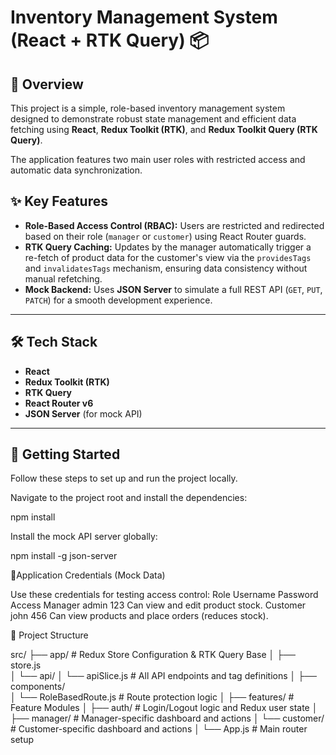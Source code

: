 # Inventory Management System (React + RTK Query) 📦

## 🎯 Overview

This project is a simple, role-based inventory management system designed to demonstrate robust state management and efficient data fetching using **React**, **Redux Toolkit (RTK)**, and **Redux Toolkit Query (RTK Query)**.

The application features two main user roles with restricted access and automatic data synchronization.

## ✨ Key Features

* **Role-Based Access Control (RBAC):** Users are restricted and redirected based on their role (`manager` or `customer`) using React Router guards.
* **RTK Query Caching:** Updates by the manager automatically trigger a re-fetch of product data for the customer's view via the `providesTags` and `invalidatesTags` mechanism, ensuring data consistency without manual refetching.
* **Mock Backend:** Uses **JSON Server** to simulate a full REST API (`GET`, `PUT`, `PATCH`) for a smooth development experience.

---

## 🛠️ Tech Stack

* **React**
* **Redux Toolkit (RTK)**
* **RTK Query**
* **React Router v6**
* **JSON Server** (for mock API)

---

## 🚀 Getting Started

Follow these steps to set up and run the project locally.

Navigate to the project root and install the dependencies:

npm install



Install the mock API server globally:

npm install -g json-server





🔑Application Credentials (Mock Data)

Use these credentials for testing access control:
Role	     Username	Password	Access
Manager	     admin	    123	        Can view and edit product stock.
Customer	 john	    456	        Can view products and place orders (reduces stock).



📂 Project Structure

src/
├── app/                  # Redux Store Configuration & RTK Query Base
│   ├── store.js          
│   └── api/
│       └── apiSlice.js   # All API endpoints and tag definitions
│
├── components/           
│   └── RoleBasedRoute.js # Route protection logic
│
├── features/             # Feature Modules
│   ├── auth/             # Login/Logout logic and Redux user state
│   ├── manager/          # Manager-specific dashboard and actions
│   └── customer/         # Customer-specific dashboard and actions
│
└── App.js                # Main router setup
